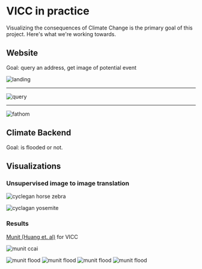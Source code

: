 # VICC in practice

Visualizing the consequences of Climate Change is the primary goal of this project. Here's what we're working towards.

## Website

Goal: query an address, get image of potential event

![landing](https://user-images.githubusercontent.com/9283470/57719414-b6074580-764d-11e9-9394-886efeecfd19.png)

---

![query](https://user-images.githubusercontent.com/9283470/57719421-ba336300-764d-11e9-874e-944b4cb266f5.png)

---

![fathom](https://uploads-ssl.webflow.com/5b1a5c7d151be0c8ce7048b5/5b1a5c7d151be038447049a6_Screen%20Shot%202017-12-04%20at%2008.33.21.png)

## Climate Backend

Goal: is flooded or not.



## Visualizations

### Unsupervised image to image translation

![cyclegan horse zebra](https://github.com/junyanz/pytorch-CycleGAN-and-pix2pix/blob/master/imgs/horse2zebra.gif)

![cyclagan yosemite](https://i.postimg.cc/T1wtfLFr/Capture-d-e-cran-2019-09-16-a-09-24-53.png)

### Results

[Munit (Huang et. al)](https://github.com/NVlabs/MUNIT) for VICC

![munit ccai](https://i.postimg.cc/sDKWCfRJ/Capture-d-e-cran-2019-09-16-a-09-27-38.png)

![munit flood](https://github.com/cc-ai/MUNIT/blob/master/results/house2flood/lUe1NopJ06oT4267RwDs0Aback.png?raw=true) ![munit flood](https://github.com/cc-ai/MUNIT/blob/master/results/house2flood/output014.jpg?raw=true) ![munit flood](https://github.com/cc-ai/MUNIT/blob/master/results/house2flood/48cjABBpw7KOlHr7CF5NCwback.png?raw=true) ![munit flood](https://github.com/cc-ai/MUNIT/blob/master/results/house2flood/output013.jpg?raw=true)